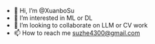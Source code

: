 - 👋 Hi, I’m @XuanboSu
- 👀 I’m interested in ML or DL
- 💞️ I’m looking to collaborate on LLM or CV work
- 📫 How to reach me suzhe4300@gmail.com

